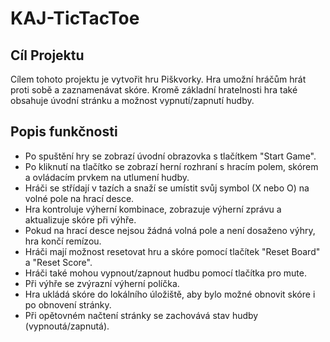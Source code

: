 # KAJ-TicTacToe



## Cíl Projektu

Cílem tohoto projektu je vytvořit hru Piškvorky. Hra umožní hráčům hrát proti sobě a zaznamenávat skóre. Kromě základní hratelnosti hra také obsahuje úvodní stránku a možnost vypnutí/zapnutí hudby.
## Popis funkčnosti
- Po spuštění hry se zobrazí úvodní obrazovka s tlačítkem "Start Game".
- Po kliknutí na tlačítko se zobrazí herní rozhraní s hracím polem, skórem a ovládacím prvkem na utlumení hudby.
- Hráči se střídají v tazích a snaží se umístit svůj symbol (X nebo O) na volné pole na hrací desce.
- Hra kontroluje výherní kombinace, zobrazuje výherní zprávu a aktualizuje skóre při výhře.
- Pokud na hrací desce nejsou žádná volná pole a není dosaženo výhry, hra končí remízou.
- Hráči mají možnost resetovat hru a skóre pomocí tlačítek "Reset Board" a "Reset Score".
- Hráči také mohou vypnout/zapnout hudbu pomocí tlačítka pro mute.
- Při výhře se zvýrazní výherní políčka.
- Hra ukládá skóre do lokálního úložiště, aby bylo možné obnovit skóre i po obnovení stránky.
- Při opětovném načtení stránky se zachovává stav hudby (vypnoutá/zapnutá).